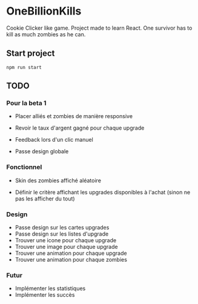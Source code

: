 # OneBillionKills
Cookie Clicker like game. Project made to learn React. One survivor has to kill as much zombies as he can.

## Start project

`npm run start`

## TODO

### Pour la beta 1

- Placer alliés et zombies de manière responsive
- Revoir le taux d'argent gagné pour chaque upgrade
- Feedback lors d'un clic manuel

- Passe design globale

### Fonctionnel

- Skin des zombies affiché aléatoire

- Définir le critère affichant les upgrades disponibles à l'achat (sinon ne pas les afficher du tout)

### Design

- Passe design sur les cartes upgrades
- Passe design sur les listes d'upgrade
- Trouver une icone pour chaque upgrade
- Trouver une image pour chaque upgrade
- Trouver une animation pour chaque upgrade
- Trouver une animation pour chaque zombies

### Futur

- Implémenter les statistiques
- Implémenter les succès
